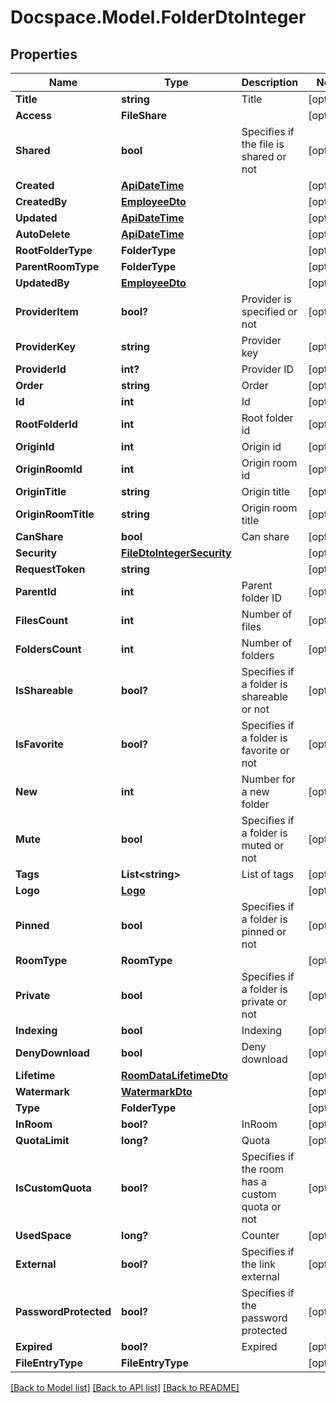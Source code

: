 # Docspace.Model.FolderDtoInteger

## Properties

Name | Type | Description | Notes
------------ | ------------- | ------------- | -------------
**Title** | **string** | Title | [optional] 
**Access** | **FileShare** |  | [optional] 
**Shared** | **bool** | Specifies if the file is shared or not | [optional] 
**Created** | [**ApiDateTime**](ApiDateTime.md) |  | [optional] 
**CreatedBy** | [**EmployeeDto**](EmployeeDto.md) |  | [optional] 
**Updated** | [**ApiDateTime**](ApiDateTime.md) |  | [optional] 
**AutoDelete** | [**ApiDateTime**](ApiDateTime.md) |  | [optional] 
**RootFolderType** | **FolderType** |  | [optional] 
**ParentRoomType** | **FolderType** |  | [optional] 
**UpdatedBy** | [**EmployeeDto**](EmployeeDto.md) |  | [optional] 
**ProviderItem** | **bool?** | Provider is specified or not | [optional] 
**ProviderKey** | **string** | Provider key | [optional] 
**ProviderId** | **int?** | Provider ID | [optional] 
**Order** | **string** | Order | [optional] 
**Id** | **int** | Id | [optional] 
**RootFolderId** | **int** | Root folder id | [optional] 
**OriginId** | **int** | Origin id | [optional] 
**OriginRoomId** | **int** | Origin room id | [optional] 
**OriginTitle** | **string** | Origin title | [optional] 
**OriginRoomTitle** | **string** | Origin room title | [optional] 
**CanShare** | **bool** | Can share | [optional] 
**Security** | [**FileDtoIntegerSecurity**](FileDtoIntegerSecurity.md) |  | [optional] 
**RequestToken** | **string** |  | [optional] 
**ParentId** | **int** | Parent folder ID | [optional] 
**FilesCount** | **int** | Number of files | [optional] 
**FoldersCount** | **int** | Number of folders | [optional] 
**IsShareable** | **bool?** | Specifies if a folder is shareable or not | [optional] 
**IsFavorite** | **bool?** | Specifies if a folder is favorite or not | [optional] 
**New** | **int** | Number for a new folder | [optional] 
**Mute** | **bool** | Specifies if a folder is muted or not | [optional] 
**Tags** | **List&lt;string&gt;** | List of tags | [optional] 
**Logo** | [**Logo**](Logo.md) |  | [optional] 
**Pinned** | **bool** | Specifies if a folder is pinned or not | [optional] 
**RoomType** | **RoomType** |  | [optional] 
**Private** | **bool** | Specifies if a folder is private or not | [optional] 
**Indexing** | **bool** | Indexing | [optional] 
**DenyDownload** | **bool** | Deny download | [optional] 
**Lifetime** | [**RoomDataLifetimeDto**](RoomDataLifetimeDto.md) |  | [optional] 
**Watermark** | [**WatermarkDto**](WatermarkDto.md) |  | [optional] 
**Type** | **FolderType** |  | [optional] 
**InRoom** | **bool?** | InRoom | [optional] 
**QuotaLimit** | **long?** | Quota | [optional] 
**IsCustomQuota** | **bool?** | Specifies if the room has a custom quota or not | [optional] 
**UsedSpace** | **long?** | Counter | [optional] 
**External** | **bool?** | Specifies if the link external | [optional] 
**PasswordProtected** | **bool?** | Specifies if the password protected | [optional] 
**Expired** | **bool?** | Expired | [optional] 
**FileEntryType** | **FileEntryType** |  | [optional] 

[[Back to Model list]](../README.md#documentation-for-models) [[Back to API list]](../README.md#documentation-for-api-endpoints) [[Back to README]](../README.md)

